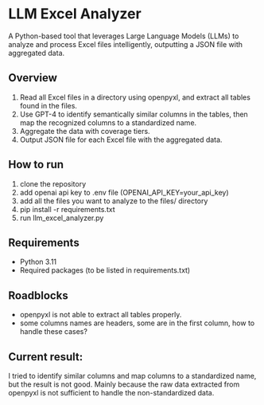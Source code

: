 # LLM Excel Analyzer

A Python-based tool that leverages Large Language Models (LLMs) to analyze and process Excel files intelligently, outputting a JSON file with aggregated data.

## Overview

1. Read all Excel files in a directory using openpyxl, and extract all tables found in the files.
2. Use GPT-4 to identify semantically similar columns in the tables, then map the recognized columns to a standardized name.
3. Aggregate the data with coverage tiers.
4. Output JSON file for each Excel file with the aggregated data.

## How to run

1. clone the repository
2. add openai api key to .env file (OPENAI_API_KEY=your_api_key)
3. add all the files you want to analyze to the files/ directory
4. pip install -r requirements.txt
5. run llm_excel_analyzer.py

## Requirements

- Python 3.11
- Required packages (to be listed in requirements.txt)

## Roadblocks

- openpyxl is not able to extract all tables properly.
- some columns names are headers, some are in the first column, how to handle these cases?

## Current result:

I tried to identify similar columns and map columns to a standardized name, but the result is not good. Mainly because the raw data extracted from openpyxl is not sufficient to handle the non-standardized data.

